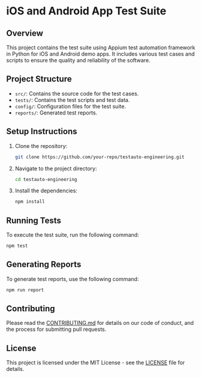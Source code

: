 
# iOS and Android App Test Suite

## Overview
This project contains the test suite using Appium test automation framework in Python for iOS and Android demo apps. It includes various test cases and scripts to ensure the quality and reliability of the software.

## Project Structure
- `src/`: Contains the source code for the test cases.
- `tests/`: Contains the test scripts and test data.
- `config/`: Configuration files for the test suite.
- `reports/`: Generated test reports.

## Setup Instructions
1. Clone the repository:
    ```sh
    git clone https://github.com/your-repo/testauto-engineering.git
    ```
2. Navigate to the project directory:
    ```sh
    cd testauto-engineering
    ```
3. Install the dependencies:
    ```sh
    npm install
    ```

## Running Tests
To execute the test suite, run the following command:
```sh
npm test
```

## Generating Reports
To generate test reports, use the following command:
```sh
npm run report
```

## Contributing
Please read the [CONTRIBUTING.md](CONTRIBUTING.md) for details on our code of conduct, and the process for submitting pull requests.

## License
This project is licensed under the MIT License - see the [LICENSE](LICENSE) file for details.
